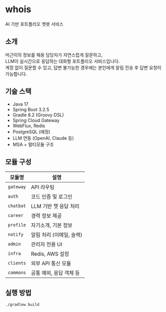 # whois

AI 기반 포트폴리오 챗봇 서비스

## 소개

머근이의 정보를 채용 담당자가 자연스럽게 질문하고,  
LLM이 실시간으로 응답하는 대화형 포트폴리오 서비스입니다.  
계정 없이 질문할 수 있고, 답변 불가능한 경우에는 본인에게 알림 전송 후 답변 요청이 가능합니다.

## 기술 스택

- Java 17
- Spring Boot 3.2.5
- Gradle 8.2 (Groovy DSL)
- Spring Cloud Gateway
- WebFlux, Redis
- PostgreSQL (예정)
- LLM 연동 (OpenAI, Claude 등)
- MSA + 멀티모듈 구조

## 모듈 구성

| 모듈명 | 설명 |
|--------|------|
| `gateway` | API 라우팅 |
| `auth` | 코드 인증 및 로그인 |
| `chatbot` | LLM 기반 챗 응답 처리 |
| `career` | 경력 정보 제공 |
| `profile` | 자기소개, 기본 정보 |
| `notify` | 알림 처리 (이메일, 슬랙) |
| `admin` | 관리자 전용 UI |
| `infra` | Redis, AWS 설정 |
| `clients` | 외부 API 통신 모듈 |
| `commons` | 공통 예외, 응답 객체 등 |

## 실행 방법

```bash
./gradlew build
